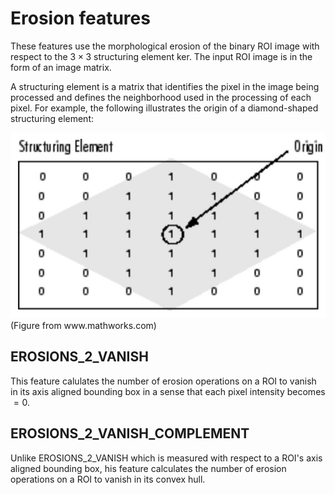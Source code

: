 # Erosion features

These features use the morphological erosion of the binary ROI image with respect to the $3 \times 3$ structuring element ker. The input ROI image is in the form of an image matrix. 

A structuring element is a matrix that identifies the pixel in the image being processed and defines the neighborhood used in the processing of each pixel. For example, the following illustrates the origin of a diamond-shaped structuring element: 

<img src="./structuring_element.jpg">
(Figure from www.mathworks.com)

## EROSIONS_2_VANISH

This feature calulates the number of erosion operations on a ROI to vanish in its axis aligned bounding box in a sense that each pixel intensity becomes $=0$.

## EROSIONS_2_VANISH_COMPLEMENT

Unlike EROSIONS_2_VANISH which is measured with respect to a ROI's axis aligned bounding box, his feature calculates the number of erosion operations on a ROI to vanish in its convex hull.